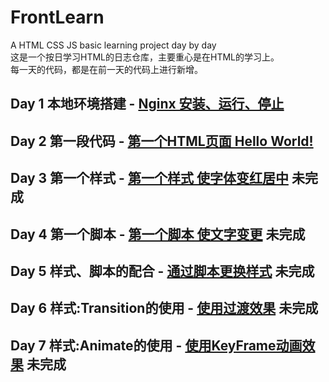 # FrontLearn
A HTML CSS JS basic learning project day by day  
这是一个按日学习HTML的日志仓库，主要重心是在HTML的学习上。  
每一天的代码，都是在前一天的代码上进行新增。  

## Day 1 本地环境搭建 - [Nginx 安装、运行、停止](/html/day1)  

## Day 2 第一段代码 - [第一个HTML页面 Hello World!](/html/day2)  

## Day 3 第一个样式 - [第一个样式 使字体变红居中](/html/day3)  未完成

## Day 4 第一个脚本 - [第一个脚本 使文字变更](/html/day4)  未完成

## Day 5 样式、脚本的配合 - [通过脚本更换样式](/html/day5)  未完成

## Day 6 样式:Transition的使用 - [使用过渡效果](/html/day6)  未完成

## Day 7 样式:Animate的使用 - [使用KeyFrame动画效果](/html/day7)  未完成
